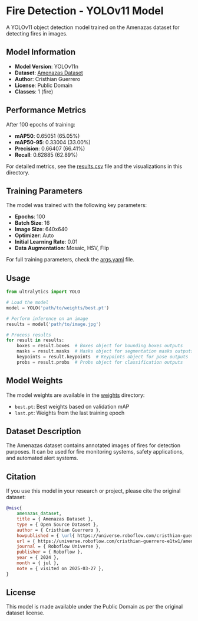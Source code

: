 # Fire Detection - YOLOv11 Model

A YOLOv11 object detection model trained on the Amenazas dataset for detecting fires in images.

## Model Information

- **Model Version**: YOLOv11n
- **Dataset**: [Amenazas Dataset](https://universe.roboflow.com/cristhian-guerrero-e1tw1/amenazas)
- **Author**: Cristhian Guerrero
- **License**: Public Domain
- **Classes**: 1 (fire)

## Performance Metrics

After 100 epochs of training:
- **mAP50**: 0.65051 (65.05%)
- **mAP50-95**: 0.33004 (33.00%)
- **Precision**: 0.66407 (66.41%)
- **Recall**: 0.62885 (62.89%)

For detailed metrics, see the [results.csv](./results.csv) file and the visualizations in this directory.

## Training Parameters

The model was trained with the following key parameters:
- **Epochs**: 100
- **Batch Size**: 16
- **Image Size**: 640x640
- **Optimizer**: Auto
- **Initial Learning Rate**: 0.01
- **Data Augmentation**: Mosaic, HSV, Flip

For full training parameters, check the [args.yaml](./args.yaml) file.

## Usage

```python
from ultralytics import YOLO

# Load the model
model = YOLO('path/to/weights/best.pt')

# Perform inference on an image
results = model('path/to/image.jpg')

# Process results
for result in results:
    boxes = result.boxes  # Boxes object for bounding boxes outputs
    masks = result.masks  # Masks object for segmentation masks outputs
    keypoints = result.keypoints  # Keypoints object for pose outputs
    probs = result.probs  # Probs object for classification outputs
```

## Model Weights

The model weights are available in the [weights](./weights) directory:
- `best.pt`: Best weights based on validation mAP
- `last.pt`: Weights from the last training epoch

## Dataset Description

The Amenazas dataset contains annotated images of fires for detection purposes. It can be used for fire monitoring systems, safety applications, and automated alert systems.

## Citation

If you use this model in your research or project, please cite the original dataset:

```bibtex
@misc{
    amenazas_dataset,
    title = { Amenazas Dataset },
    type = { Open Source Dataset },
    author = { Cristhian Guerrero },
    howpublished = { \url{ https://universe.roboflow.com/cristhian-guerrero-e1tw1/amenazas } },
    url = { https://universe.roboflow.com/cristhian-guerrero-e1tw1/amenazas },
    journal = { Roboflow Universe },
    publisher = { Roboflow },
    year = { 2024 },
    month = { jul },
    note = { visited on 2025-03-27 },
}
```

## License 

This model is made available under the Public Domain as per the original dataset license. 